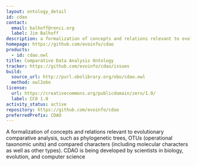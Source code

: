 ```yaml
---
layout: ontology_detail
id: cdao
contact:
  email: balhoff@renci.org
  label: Jim Balhoff
description: a formalization of concepts and relations relevant to evolutionary comparative analysis
homepage: https://github.com/evoinfo/cdao
products:
  - id: cdao.owl
title: Comparative Data Analysis Ontology
tracker: https://github.com/evoinfo/cdao/issues
build:
  source_url: http://purl.obolibrary.org/obo/cdao.owl
  method: owl2obo
license:
  url: https://creativecommons.org/publicdomain/zero/1.0/
  label: CC0 1.0
activity_status: active
repository: https://github.com/evoinfo/cdao
preferredPrefix: CDAO
---
```


A formalization of concepts and relations relevant to evolutionary comparative analysis, such as phylogenetic trees, OTUs (operational taxonomic units) and compared characters (including molecular characters as well as other types). CDAO is being developed by scientists in biology, evolution, and computer science
